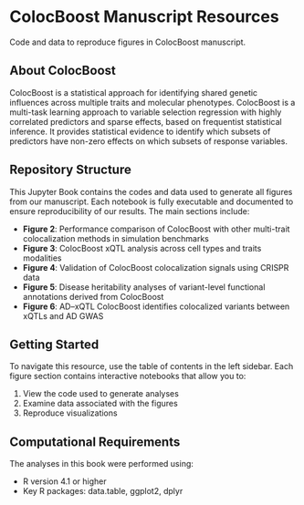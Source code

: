 # ColocBoost Manuscript Resources

Code and data to reproduce figures in ColocBoost manuscript.


## About ColocBoost

ColocBoost is a statistical approach for identifying shared genetic influences across multiple traits and molecular phenotypes. ColocBoost is a multi-task learning approach to variable selection regression with highly correlated predictors and sparse effects, based on frequentist statistical inference. It provides statistical evidence to identify which subsets of predictors have non-zero effects on which subsets of response variables.

## Repository Structure

This Jupyter Book contains the codes and data used to generate all figures from our manuscript. Each notebook is fully executable and documented to ensure reproducibility of our results. The main sections include:

- **Figure 2**: Performance comparison of ColocBoost with other multi-trait colocalization methods in simulation benchmarks
- **Figure 3**: ColocBoost xQTL analysis across cell types and traits modalities
- **Figure 4**: Validation of ColocBoost colocalization signals using CRISPR data
- **Figure 5**: Disease heritability analyses of variant-level functional annotations derived from ColocBoost
- **Figure 6**: AD–xQTL ColocBoost identifies colocalized variants between xQTLs and AD GWAS

## Getting Started

To navigate this resource, use the table of contents in the left sidebar. Each figure section contains interactive notebooks that allow you to:

1. View the code used to generate analyses
2. Examine data associated with the figures
3. Reproduce visualizations

## Computational Requirements

The analyses in this book were performed using:
- R version 4.1 or higher
- Key R packages: data.table, ggplot2, dplyr

